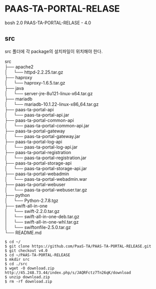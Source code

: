 # PAAS-TA-PORTAL-RELASE
bosh 2.0 PAAS-TA-PORTAL-RELASE - 4.0

src
---
src 폴더에 각 package의 설치파일이 위치해야 한다.

src <br>
├── apache2 <br>
│     └── httpd-2.2.25.tar.gz <br>
├── haproxy <br>
│     └── haproxy-1.6.5.tar.gz <br>
├── java <br>
│     └── server-jre-8u121-linux-x64.tar.gz <br>
├── mariadb <br>
│     └── mariadb-10.1.22-linux-x86_64.tar.gz <br>
├── paas-ta-portal-api <br>
│     └── paas-ta-portal-api.jar <br>
├── paas-ta-portal-common-api <br>
│     └── paas-ta-portal-common-api.jar <br>
├── paas-ta-portal-gateway <br>
│     └── paas-ta-portal-gateway.jar <br>
├── paas-ta-portal-log-api <br>
│     └── paas-ta-portal-log-api.jar <br>
├── paas-ta-portal-registration <br>
│     └── paas-ta-portal-registration.jar <br>
├── paas-ta-portal-storage-api <br>
│     └── paas-ta-portal-storage-api.jar <br>
├── paas-ta-portal-webadmin <br>
│     └── paas-ta-portal-webadmin.war <br>
├── paas-ta-portal-webuser <br>
│     └── paas-ta-portal-webuser.tar.gz <br>
├── python <br>
│     └── Python-2.7.8.tgz <br>
├── swift-all-in-one <br>
│     └── swift-2.2.0.tar.gz <br>
│     └── swift-all-in-one-deb.tar.gz <br>
│     └── swift-all-in-one-whl.tar.gz <br>
│     └── swiftonfile-2.5.0.tar.gz <br>
└── README.md <br>


```
$ cd ~/
$ git clone https://github.com/PaaS-TA/PAAS-TA-PORTAL-RELEASE.git
$ git checkout v4.0
$ cd ~/PAAS-TA-PORTAL-RELEASE
$ mkdir src
$ cd ./src
$ wget -O download.zip http://45.248.73.44/index.php/s/JAQRFctz7Tn26qK/download
$ unzip download.zip
$ rm -rf download.zip 
```

